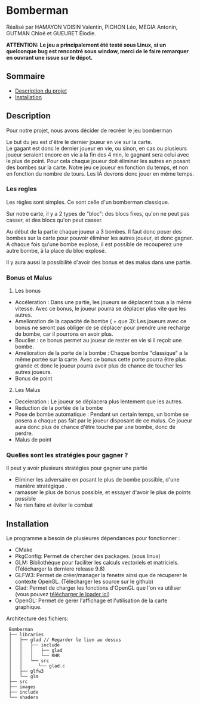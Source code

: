 # Bomberman

Réalisé par HAMAYON VOISIN Valentin, PICHON Léo, MEGIA Antonin, GUTMAN Chloé et GUEURET Élodie.

**ATTENTION: Le jeu a principalement été testé sous Linux, si un quelconque bug est rencontré sous window, merci de le faire remarquer en ouvrant une issue sur le dépot.**

## Sommaire
 - [Description du projet](#description)
 - [Installation](#install)

## <a name="description"></a>Description
Pour notre projet, nous avons décider de recréer le jeu bomberman

Le but du jeu est d'être le dernier joueur en vie sur la carte.  
Le gagant est donc le dernier joueur en vie, ou sinon, en cas ou plusieurs joueur seraient encore en vie a la fin des 4 min, le gagnant sera celui avec le plus de point.
Pour cela chaque joueur doit éliminer les autres en posant des bombes sur la carte.
Notre jeu ce joueur en fonction du temps, et non en fonction du nombre de tours. Les IA devrons donc jouer en même temps.

### Les regles

Les règles sont simples. Ce sont celle d'un bomberman classique.

Sur notre carte, il y a 2 types de "bloc": des blocs fixes, qu'on ne peut pas casser, et des blocs qu'on peut casser.

Au début de la partie chaque joueur a 3 bombes. 
Il faut donc poser des bombes sur la carte pour pouvoir éliminer les autres joueur, et donc gagner.  A chaque fois qu'une bombe explose, il est possible de recouperez une autre bombe, à la place du bloc explosé.

Il y aura aussi la possibilité d'avoir des bonus et des malus dans une partie.


### Bonus et Malus

 1. Les bonus

- Accéleration : Dans une partie, les joueurs se déplacent tous a la même vitesse. Avec ce bonus, le joueur pourra se déplacer plus vite que les autres.
- Amelioration de la capacité de bombe ( + que 3): Les joueurs avec ce bonus ne seront pas obliger de se déplacer pour prendre une recharge de bombe, car il pourrons en avoir plus.
- Bouclier : ce bonus permet au joueur de rester en vie si il reçoit une bombe.
- Amelioration de la porte de la bombe : Chaque bombe "classique"  a la même portée sur la carte. Avec ce bonus cette porte pourra être plus grande et donc le joueur pourra avoir plus de chance de toucher les autres joueurs.
- Bonus de point

 2. Les Malus

- Deceleration : Le joueur se déplacera plus lentement que les autres.
- Reduction de la portée de la bombe
- Pose de bombe automatique : Pendant un certain temps, un bombe se posera a chaque pas fait par le joueur disposant de ce malus. Ce joueur aura donc plus de chance d'être touche par une bombe, donc de perdre.
- Malus de point

### Quelles sont les stratégies pour gagner ?

Il peut y avoir plusieurs stratégies pour gagner une partie

- Eliminer les adversaire en posant le plus de bombe possible, d'une manière stratégique .
- ramasser le plus de bonus possible, et essayer d'avoir le plus de points possible
- Ne rien faire et éviter le combat


## <a name="install"></a>Installation
Le programme a besoin de plusieures dépendances pour fonctionner :
 - CMake
 - PkgConfig: Permet de chercher des packages. (sous linux)
 - GLM: Bibliothèque pour faciliter les calculs vectoriels et matriciels. (Télécharger la derniere release 9.8)
 - GLFW3: Permet de créer/manager la fenetre ainsi que de récuperer le contexte OpenGL. (Télécharger les source sur le github)
 - Glad: Permet de charger les fonctions d'OpenGL que l'on va utiliser (vous pouvez [télécharger le loader ici](http://glad.dav1d.de/#profile=compatibility&specification=gl&api=gl%3D3.3&api=gles1%3Dnone&api=gles2%3Dnone&api=glsc2%3Dnone&language=c&loader=on))
 - OpenGL: Permet de gerer l'affichage et l'utilisation de la carte graphique.
 
Architecture des fichiers:
```
 Bomberman
 ├── libraries
 │   ├── glad // Regarder le lien au dessus
 │   │   ├── include
 │   │   │   ├── glad
 │   │   │   └── KHR
 │   │   └── src
 │   │      └── glad.c
 │   ├── glfw3
 │   └── glm
 ├── src
 ├── images
 ├── include
 └── shaders
```

